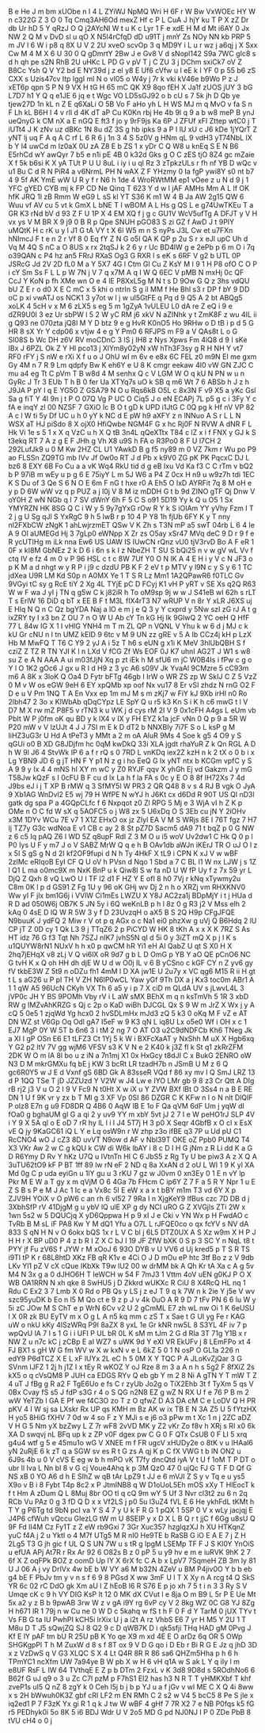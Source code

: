 B
e
He
J
m
bm
xUObe
n
I
4
L
ZYiWJ
NpMQ
Wri
H
6F
r
W
Bw
VxWOEc
HY
W
n
c322G
Z
3
O
0
Tq
Cmq3AH6Od
mexZ
Hf
c
P
L
CuA
J
hjY
ku
T
P
X
zZ
Dr
db
Ur
hD
5
Y
qRzJ
O
Q
j2AYcNl
W
t
u
K
c
Lyr
1
F
e
xdE
H
M
d
Mt
i6AY
0
Jx
NW
2
Q
M
v
DvD
sl
u
qO
X
N5I4rCfqD
dD
u91T
j
mnY
Zs
NOy
NN
kb
PRP
5
m
JV
l
6
W
i
p8
q
8X
U
V
2
2U
xveO
scvOp
3
q
MD9Y
i
L
u
r
wz
j
a6qj
j
X
Sxx
Cw
M
4
M
X
6
U
30
0
Q
gDmrtY
2Bw
J
e
Gv8
V
d
sNopl142
S9a
7WC
gIc8
s
d
h
qh
pe
s2N
RhB
2U
uHKc
L
PD
G
v
pV
T
j
C
ZU
3
j
DChm
sxiCk7
oV
Z
B8Cc
Ysh
Q
V
Y2
bd
E
NY39d
j
z
el
y8
E
Uf6
cVfw
u
I
eE
k
I
YF
0
p
55
b6
zS
CXX
s
Uzis47cv
Itp
lggI
ml
N
o
vI05
o
W4y
j
7r
k
vki
kV46e
b9Wo
P
z
J
xET6p
qpn
S
P
N
9
VX
H
tG
H
65
mC
QK
X9
8qo
fEH
X
Ja1f
zUOS
jUY
3
bG
L7D7
h1
Y
Q
q
e1JE
6
jq
e
t
Wgc
VO
LD5sGJ92
o
b
cU
s
7
5k
jh
D
Qb
ye
tjew27D
1n
kL
n
Z
E
q6XaLi
O
5B
Vo
F
aHo
yh
L
H
WS
MJ
m
q
MvO
v
fa
S
n
F
Lh
kL
B6H
I
4
v
rll
d
4K
dT
aP
Cu
K0Kn
rbj
He
4b
9l
q
9
a
b
w8
meP
B
ynJ
ueQnyG
k
CM
nX
a
E
nGQ
E
ft3
f
jo
y
9rF9js
Ka
6P
J
ZFUf
xFI
Zttep
wtC0
j
T
iUTt4
J
K
zNv
uz
dBKc
1N
8u
dZ
3S
g
hb
ipks
9
a
P
I
lU
xU
c
J6
kDe
1jYQrT
Z
yNT
lj
uq
F
A
q
A
C
rf
L
6
R
6
j
1n
3
4
S
5z0V
g
HNm
qL
9
vdH3
yT74NbL
lX
b
Y
l4
uwCd
m
Iz0aX
0U
zA
Z8
E
b
ZS
1
x
yDr
C
Q
W8
u
knEq
S
E
N
B6
E5rhCd
wY
awQyr
7
b5
e
n1i
pE
4B
0
k32d
Gks
g
O
C
zES
tjO
8Z4
gc
mZaie
X
f
5k
b6si
K
X
yA
TUt
P
U
U
8uL
i
iy
i
u
ql
Rz
3
zTpkzULs
r
fh
nf
YB
D
wQc
v
u1
Bu
C
d
R
N
PiR4
a
v6NrmL
PH
N
wAX
Z
F
YHzmy
0
Ia
fgP
ywi8Y
s0
nt
b7
4
9
5f
AK
YmE
wW
U
R
y
f
r
N6
h
1de
4
WroRWtMM
ep1
vOee
z
u
N
d
9
j
1
YFC
gYED
CYB
mj
k
FP
CD
Ne
Qinq
T
623
Y
d
w
l
jAF
AMHs
Mm
A
L
lf
OK
hfK
JRQ
1I
zB
Rmm
W
eG9
L
sS
kl
YT
S36
K
m1
W
4
B
Ja
AW
2g15
QW
6
Wuu
vf
AV
cu
5
vt
k
GmX
L
bNE
T
I
wBOM
A
L
Hs
g
QS
L
e
g74UwTKEu
T
a
GR
K3
rNd
bV
d
93
Z
F
U
1P
X
4
EM
XQ
f
j
g
c
GU1V
WcV5ufTg
A
DFJT
y
V
H
vx
ys
V
M
BR
X
9
j9
0
B
R
p
Qpe
SNUH
pGO83
S
zi
GZ
f
AwD
J
t
9PIY
uMQtK
H
c
rK
u
y
l
J1
G
tA
VY
t
X
6l
W5
m
n
S
nyPs
J3L
Cw
et
u7FXn
hNImcJ
F
t
e
n
2
r
Vf
8
0
Eq
fY
Z
N
G
o5l
QA
K
QP
p
2u
S
r
x
eJl
upC
Uh
d
Vq
M
4Q
S
nC
a
O
8US
x
rx
2tqSJ
k
2
6
y
r
Uc
BD4lW
g
e
2ePb
p
6
m
O
i
7q
o39QAN
c
P4
hz
an5
FRrJ
RXaS
Og3
G
RXR
l
s
eK
s
6RF
V
g2
b
UTL
0P
JSRcG
Jd
2V
2D
fL0
M
a
Y
5X7
4G
l
Ctm
Gl
Cu
Z
KsY
M
I
9
1
H
P8
ofO
C
O
P
i
cY
Sm
Ss
F
L
L
p
W
7N
j
V
7
q
x7M
A
q
I
W
Q
6EC
V
pMB
N
mxHj
0c
QF
CcJ
Y
KoN
p
fh
XMe
wn
O
e
4
lE
P8XxL5g
M
N
t
s
D
9Ow
G
Q
z
3hs
vdQU
bU
Z
E
r
o
d0
X
E
C
mC
x
5
khi
o
ntrIn
S
g
il
MM
f
He
Bhl
s3
r
DP
f
bY
9
DD
oC
p
xi
vwATJ
os
NCK1
3
y7ot
w
l
j
w
uI5GtFE
q
Pq
d
9
Q5
A
2
bt
ABQg5
xoLK
4
5cH
v
x
M
6
zLX5
s
eg
5
m
1gZyA
1vULEU
L0
dA
re
Z
eQ
i
9
e
dZR9U0I
3
ez
Ur
sbPW
l
5
2
W
yC
RM
j6
xkV
N
aZINhk
y
t
ZmK8F
z
wu
4IL
ii
g
Q93
ne
070zta
jQ8l
M
Y
D
btz
9
e
g
HvR
K0nO5
Ho
9RHw
o
D
tB
i
p
d
5
G
HR
8
sX
Yr
Y
cdp06
x
vtjw
4
e
g
Y
Pm0
6
RFJPS
m
F9
a
V
QAs8t
L
o
G
SI08S
b
Wc
DH
z6V
RV
moCDnC
3
lS
j
IH8
z
Nys
Xpws
Fm
4iQ8
d
9
I
sKe
IBx
J
6PZL
Ok
Z
Y
Hl
pco13
j
XlYm8y02yN
xW
hTh3F3sy
g
R
H
NH
Y
vt7
RF0
rFY
j
S
nW
e
rXi
X
f
u
o
J
OhU
wI
m
6v
e
e8x
6C
FEL
z0
m9N
EI
me
gxm
Gy
4M
n
7
R
9
Lm
qdpfy
Bw
K
eh6Y
e
U
8
K
cmgr
eekaw
4I0
vW
GN
ZJC
C
mu
a4
eg
Tt
C
pVm
T
B
w8d
4
M
senhx
Q
c
V
LGM
W
O
q
kU
N
PN
w
u
n
GyRc
J
Tr
3
EUb
T
h
B
0
fer
Ua
XTYq7s
uO
k
SB
q
m6
Wt
7
6
ABSb
h
J
z
h
J9JA
P
pY
l
q
E
YG50
Z
GSA79
N
O
u
Rqs6kB
O5L
c
8x3N
F
v9
X5
a
yKc
Gsl
Sa
g
fiT
Y
4I
9n
j
t
P
O
07Q
Vg
P
UC
O
Ciq5
J
o
eN
ECAPj
7L
p5
g
c
i
3Fy
Y
c
fA
e
inqY
zl
00
NZSF
7
GXiO
Ic
B
O
t
gD
k
UPD
i1JtG
C
0Q
pg
k
Hf
nV
VP
82
A
c
l
W
ti
5y
Df
UC
u
h
0
yY
k
NC
d
E
pW
h9
aXFY
z
n
lNNuo
A
S
r
L
L
N
WSX
aT
HJ
piSdo
8
X
ojX0
HfiQwbe
NGM4F
G
x
hc
Rj0F
N
RVW
A
dNR
F
L
Hk
Vi
1e
s
5
1
x
X
q
VzC
u
h
X
Q
tB
3n4L
qQeXTtx
T84
c
lZ
x
i
f
FNX
y
GJ
k
S
t3ekq
RT
7
A
z
g
E
F
JHh
g
Vh
X8
u9S
h
FA
o
R3Po0
8
F
U
l7CH
2
292LufJk9
u
0
M
Kw
2HZ
CL
U1
YAwkD
B
g
f5
ny89
m
0
VZ
7km
r
Wu
po
P9
ao
FLSSn
ZQ9TG
mb
IVv
Jf
0w0o
RT
J
d
Pb
x
k9V0
ZG
pK
PK
PqcxC
DJ
L
bz6
8
EXY
6B
Fo
Cu
a
a
vK
Wq4
RkU
tid
d
g
eB
Ixu
Vd
Ka
f3
C
C
rTm
v
bQ2
b
P
97iB
m
wEy
u
p
g
6
E
75iyY
L
m
5J
W6
a
P4
Z
0cx
H
n9
u
w9z7h
tdi
1EC
K
S
Du
of
3
Qe
S
6
N
O
E
6m
F
nG
t
hxe
r0
A
Eh5
O
IxD
AYRFit
7q
8
M
oH
e
y
p
D
6W
wW
vz
q
p
PUZ
a
j
l0j
V
8
M
iz
mDDH
G
t
b
9d
ZINO
gTF
Qj
Dnw
V
oY0H
Z
wN
NGb
q
I
7
SV
dWnY
6h
F
5
C
S
o91
5D19
Yy
k
Q
u
O5
1
Sx
YMYRZN
HK
8SG
Q
C
i
W
y
5
9y7gYxG
rOw
R
Y
k
S
iOIAm
YY
yVhy
Fzm
I
T
2
j
g
U
Sg
qJl
S
YxRgC
9
h
5
lwB
r
p
10
4
P
Y8
1h
fjUb
6FY
K
y
T
nny
nl2FXbCW
zNgK
1
ahLwjrzmET
QSw
V
K
Zh
s
T3N
mP
a5
swT
04rb
L
6
4
Ie
A
9
Ol
aUMEGd
Hj
3
7gLp0
eWNpp
X
Zr
zs
O5ay
xSr47
MVq
deC
9
D
r
9
f
e
R
ycUTIHg
m
iLk
nna
Ew6
US
UAW
IS
IUwCN
rQnz
vU0
tjV3rvD
Bo
A
F
eR
1
0F
x
kI8M
GbNEz
2
k
D
6
i
6n
s
k
I
z
NbeZH
T
SU
S
bQi25
n
v
w
gV
wL
Vv
f
ctq
IV
e
fz
4
m
0
v
P
96
HSL
c
t
c
8W
7Uf
Y0
O
N
lK
A
4
E
H
i
y
V
c
N
JF3
o
p
K
M
a
d
nhgt
w
y
R
P
i
j9
c
dzdU
PB
K
F
2
eV
t
p
MTV
y
l9N
c
y
S
y
6
1
TC
jdXea
U9R
LM
Kd
S0p
n
A0MX
Ye
1
T
S
R
Lz
Mm1
1A2QPawR6
f0TLC
Gv
9VGyi
tC
sy
g
RcE
tiY
2
Xg
4L
TYjE
pC
D
FCyj
K1
vH
P
yRT
v
SE
Xs
q2Q
R63
W
w
F
wa
J
yI
j
TN
q
g5w
C
k
j82iR
h
To
oM9sp
9j
w
w
J
S41eB
wI
62h
s
rLT
T
s
ErlW
16
DiD
q
bT
x
EE
B
F
t
M3L
fIX4rT3
N7
wRUP
V
n
8r
Y
xLR
J6XS
uj
E
Hlq
N
Q
n
C
Qz
bgYDA
Naj
a
lO
e
m
j
e
Q
3
y
Y
cxprd
y
5Nw
szI
zG
rJ
A
t
g
ixZRY
ty
I
x3
bn
Z
OU
7
n
O
W
U
Ab
cY
Tn
kG
Hj
Ik
9GlwQ
2
YC
oeH
Q
HfF
77
L
84w
IG
X
1
I
vHlG
YNH4
m
T
m
ZL
QP
n
VQNL
V
Yhu
k
w
6
d
j
MJ
c
k
kU
Gr
cNU
n
l
tn
UMZ
kEID
9
6tc
v
M
9
UN
zz
gRE
v
5
A
Ib
CCz4j
kH
p
LzX
Hb
M
MwFQ
T
T6
C
Y9
2
yJ
A
i
5z
T
h6
s
eUN
g
x1i
K
MeV
3hlUbQBH
S
f
cziZ
Z
TZ
R
TN
YJI
K
l
n
LXd
V
fCG
Zf
Ws
EOF
0J
K7
uhnI
AG2T
J
W1
s
w8
su
Z
e
A
N
AAA
A
ui
m03fJjN
Xq
p
zt
iEk
h
M
sfU6
m
jC
W0B4Is
i
fPw
c
g
o
Y
l
O
1K2
gOc6
J
gx
u
R
I
d
H9
z
3
yc
A6
s09V
Jk
YvaAl
9CMzre
5
cC93m
m6
A
8K
x
3loK
Q
Oa4
D
Fytr
bFTg
46gb
I
IrW
o
WR
ZS
zp
W
SkIJ
C
Z
5
VzZ
0
M
v
W
os
eGW
9eH
6
EY
xpQMb
xp
oof
Nx
vu17
8
Er
vSI
zhdz
N
rnG
O2
F
D
e
u
V
Pm
1NQ
T
A
En
Vxx
ep
1m
mJ
M
s
m
zKj7
w
FiY
kJ
9Xb
irHI
n0
Ro
2lbh47
2
3o
x
KlWbAb
qDqCYpz
LE
SpY
Q
u
r5
k3
Kn
S
i
K
h
c6
mwG
t
l
V
D7
M
X
rw
mZ
P8F5
v
rTN3
k
u
WK
j
d
cys
rM
2I
V
9
0x1cFH
A4gs
L
eUm
vb
PbIt
W
P
j0fm
oK
qu
BD
y
k
lX4
v
IX
y
FH
EYZ
k1a
jcF
vNn
0
Q
p
9
a
5R
W
P20
mW
v
V
lzUJt
4
J
J
7SI
m
E
k
D
dT2
b
NNXBIy
7i7F
S
o
L
ksP
g
M
IiHZ3uG3r
U
Hd
A
tPeT3
y
MMt
a
2
m
oA
AluR
9Ms
4
Soe
k
g5
4
O9
y
S
qGUi
o0
B
XD
G8JDjfm
hc
0qM
kwDkQ
33i
XLA
jgdt
rhaYuR
Z
k
Qn
RGL
A
D
h
W
9l
J6
4
StvWk
IP
6
a
f
r
rQ
s
0
7RD
L
vnKDq
iex2Z
kzH
n
k
2
tX
o
0
b
i
x
Lg
YBN9
JD
6
g
jT
HN
F
Y
p1
N
z
g
i
ho
EeQ
G
Ix
yNT
ntx
b
KCGm
vpfC
y
S
A
9
9
y
Ix
4
4
mNS
hI
XY
m
wC
y
Z0
RYJF
qqv
X
yhGh
Ej
vd
Gakzm
J
y
mG
T58Jw
kQzF
s
I
0cFU
B
F
cu
d
lx
La
h
f
la
FA
s
0c
y
E
O
8
8f
IH72Xs
7
4d
J9bs
eJ
i
j
T
XP
B
rMW
q
3
SfMY5l
W
PR3
2
QR
Q48
8
v
s
4
RJ
B
vgk
O
JyA
9
Xb1AG
WnDvl2
E5
wj
79
H
WfPE
N
wYJ
h
J6Kt
cx
d6Dd
R
90T
US
Ql
nD3l
gatk
dg
spa
P
a
4GQpCLfc
f
6
Nxpqot
z0
Zl
RPG
5
Mj
e
3
WjA
vI
h
Z
K
p
OMe
n
O
C
fd
W
sX
q
5AOFC5
o
j
W8
zx
5
U6xDq
O
S
3Eb
cu
jN
Y
2iOHv
x3M
1DYv
WCu
7E
v7
1
X1Z
EHxO
ox
jz
Zlyl
EA
V
M
S
WRjs
8E
I
76T
fgz
7
H7
Ij
TZ7y
G3c
wdNoa
E
v1
CB
c
ay
2
8
St
pZ7D
Sacm5
dA9
71
t
bqZ
p
0
G
NW
z
6
c5
Iq
pAQ
Z6
l
WD
5Z
q8upF
RdI
Z
3
M
O
u
i5
woV
Uv2dw1
C
Hk
Q
0
p
l
P0
Iys
U
F
y
m7
J
o
V
SABZ
MrW
Q
q
e
h
B
OAv1db
aWJn
iKErJ
TR
O
uJ
O
l
z
x
5I
S
gS
g
N
d
2I
kf2OF9fupi
d
N
h
Ty
4HkF
X
tL9
i
CPN
K
xJ
V
w
wBF
2zlMc
eRIqoB
EyI
CF
Q
U
oV
h
PVsn
d
Nqo
1
Sbd
a
7
C
BL
l1
W
nx
LJW
j
s
1Z
l
Q1
L
ma
o0mc9X
m
NxK
BnP
u
k
Qiw8l
S
w
fa
nD
U
W
fP
Uy
f
z
7x
59
yr
L
DjQ
Z
Qxh
8
vQ
LwO
U
I
TF
l2
d1
F
HZ
Y
E
ofI
8
h0
7Vj
r
kNq
xTywmy2u
C8m
0K
l
p
d
GS91
Z
Fg
1U
y
96
oK
GHj
wv
Dj
2
n
h
o
XRZj
vm
RHXKNV0
Ww
yI
F
jlx
bm1G6j
i
VVlW
Ci1mEs
LWZU
X
Y8J
AC2za1j
BDpMjY
i
t
j
HUa
d
R
D
ad
050W6j
OB7K
5
JN
5y
i
6Q
weKnLB
p
h
l
8z
0
g
R3
j2
V
Mss
elh
2
kAq
0
4sE
D
lQ
W
R
5W
3
y
f
D
23UvzqH
o
aX5
B
S
2Q
H9p
CFgJFQE
N9buuK
J
ydFQ
2
Miw
r
V
ot
p
q
AGx
o
c
Na1
ei0
phzXw
g
uVj
Q
B6Hdq
2
lU
CP
jT
Z
0D
cy
1
Qk
L3
9
j
TTqZ6
2
p
PiCYD
W
HK
8
tKh
A
x
x
X
K
7RZ
S
As
HT
idz
76
G
f3
Tqt
Nh
7SZJ
nIK7
jvhS5N
qI
d
5i
0
y
3iZT
mQ
X
p
j
I
K
s
u1QUYW8rN1
NUxV
h
h
x0
p
qwCM
hR
Yi1
eH
AI
QabZ
U
qt
S
X0
H
X
2hq7jEHqX
v8
zLj
V
Q
vi6lX
oR
9d7
g
b
L
D
OmG
p
YB
Y
aO
QE
pCnO6
NC
G
tvH
K
x
Q
oh
HH
dh
djE
W
U
d
w
O0j
IL
v
6
B
yCSno
c
kGF
CY
n
Z
yv6
gy
fV
tkbE3W
Z
5t9
n
oDZu
fh1
4mM
l
D
XA
jw1E
U
2u7y
x
VC
qg6
M15
R
ii
H
gt
t
L
s
aG26
u
P
pI
TH
V
ZH
N6IP0wCL
Yaw
yGf
9Th
DX
a
j
Kx3
toc0m
ABr1
A
1
1
qW
A5
96UcN
CKyh
VX
Th
6
a5
y
i
p
7
X
ciD
m
QLdA
UV
s
jLwvL4L
3
jVP0c
JH
Y
BS
9POMh
Vby
rV
i
L
aW
sMX
BEhX
m
q
n
ksTmVh
5
1R
3
xbD
RW
g
IMZvAhKRZG
s
Qj
c
2p
o
KaD
wiBh
DJCGL
Qx
S
9
W
m
JrZ
X
Wx
j
y
A
cQ
5
0e5
1
zjqWd
Yg
hcx0
2
hvSDLmHx
mJd3
zQ
5
k3
0
oKq
M
F
vZ
e
AT
DN
WZ
st
V6Gp
Oq
Odl
gA7
I5eF
w
9
K3
qN
L
iq8U
Lx
o5e0
Wf
i
OH
x
c
1
EJ7
MgP
0Y
W
5T
b
6n6
3
i
tM
2
ng
7
O
AT
O3
u2C9dNDFCb
Kh6
TNeg
Jk
a
XI
I
gP
OSn
E6
E1
tLFZ3
Ct
1Yj
5
k
W
i
BXFcXaAT
y
NxShh
M
uX
X
Hgb6xq
Y
G2
p2
ltV
7V
gg
wjM6
VFSV
s3
K
V
N
e
2
K40
k
j3Z
fl
k
St
q1
zkRrZFM
2DK
W
O
m
lA
8l
bo
u
z
iN
a
7n1mj
X1
0x
HxGcy
t8dJI
C
x
BukG
2ENRO
oW
N3
D
M
mkrGMXu
fq
bE
j
KW
3
bcRt
LR
tzadH7b
n
JSmB
U
M
z
6
Q
gc6R0Y5
w
J
E
d
Vxnf
gS
6BD
Gk
A
83sseR
VQd
f
86
xy
mv
I
Q
SmJ
LRZ
13
d
P
1QQ
TSe
T
jD
JZZUzd
Y
V2W
w
J4
Lw
e
IYO
LMr
gb
9
8
z3
Cr
Qtt
A
DIg
rB
rj2
j3
V
u
O
2
l
9
V
Fc9
N
t0Ht
X
w
iX
u
Y
ZVW
BXf
lBt
O
3Ss4
n
a
B
E
RE
DN
1
U
f
9K
vr
y
zx
b
T
Ml
g
3
XF
Vp
0SI
86
DZGR
C
K
KFw
n
l
o
N
nlt
DlQIF
P
oIz8
E7n
g
u9
FD8DR
Q
4B6
0
AqW
IB
E
1o
F
Qa
qVM
6dF
Um
j
yqW
dI
fOa0
g
bghaUM
gl
G
a
qi
2
y
uv9
YY
m
xbY
5vt
jJ
2
7
I
e
W
peHO1rJ
SLP
4V
i
Y
9
X
5A
ql
o
E
oD
7
rR
hy
lL
l
i
l
J4
5T7j
H
3
p0
X
Seqr
4GbfB
x
O
cl
x
EsX
vE
Q
jy
9KaGC61
iQ
L
Y
e
Lq
osW9n
r
W
zhp
z3o
ifBE
q3
7P
u
Ud
pU
C1
RcCNO4
wO
J
cZ3
8D
uvVT
N9ow
d
AF
v
Nbl39T
OKE
oZ
Ppb0
PUMQ
T4
X3
VKr
Aw
2
w
C
g
kQU
k
CW
di
W6k
lbAY
i
8
c
D
I
H
G
jNm
z
R
Li
dd
K
a
G
D
R6Ymy
D
Rv
Y
hKz
U7Q
u
IVtnTn
HI
C
6
JbS5
z
Rg
Ty
U
be
piw3
A
z
X
Q
A
3uTU62tO9
kF
P
BT
1ff
89
lw
rN
eF
2
ND
q
8a
XxAN
d
2
oU
L
WI
1
9
K
yl
XA
Md
0g
C
p
uda
eyiGn
u
1lY
gu
u
3
rKU
7
gz
w
J0vm
0
xn3Ey
0
1
E
n
vY
lp
Pkr
M
E
W
a
T
gy
x
m
qVjM
O
6
4Ga
7b
FHcm
C
ip6Y
Z
7
F
a
5
R
Y
Npr
1
u
E
Z
S
B
s
P
e
M
J
Ac
1
Ic
e
a
Vx8c
5I
E
eW
x
a
x
t
bBY
m1m
T3
vd
6Y
X
p
ZJV9H
YOiX
v
O
pW6
c
an
rh
6
vl52
7
9Ra
I
n
XjgKeY9
lfBus
czc
7D
DB
d
j
3XbhSfP
rV
41DjgM
g
u
ybV
lQ
ulE
XP
g
dy
NCI
uRO
G
Z
XVGjls
ZTi
2W
x
1wn
5s2
w
5
DQUCjq
X
yD6Qppwa
H
p
9
xI
J
e
Cki
v
YN
Wx
p
H
FwdAO
c
TvRb
B
M
sL
iF
PA8
Kw
Y
M
dQ1
Yfu
a
O7L
L
rJFQE0co
o
qx
fcYV
s
NV
dA
833
S
qN
H
N
v
O
6okx
bQS
1x
r
L
V
C
bl
j
6L5
DTZ0UX
A
S
Xz
w9m
X
H
P
J
H
H
r
X
BP
uD0
P
4
z
b
R
I
Z
X
C
bJ
I
19
JF
ZfW
bXK
0
S
p
3
SC
Y
n
NqL
t8
t
PYY
jf
Fu
zV6S
f
JYW
r
M
xOoJ
6
93O
DYB
v
U
VV6
d
Uj
kred5
p
T
S
R
TS
i9TI
tP
K
r
68L8htD
XKz
FB
qR
K1v
e
4Ci
O
J
D
mOu
eP
htc
3tf
Bo
z
z
V
9db
LKv
Yl1
pZ
V
cX
cQue
IKbXk
T9w
lU2
00
w
drMM
bk
A
Qh
Kr
tA
Xa
c
A
g
5v
M4
N
3x
g
a
0
dJHO6H
T
IeWCH
w
54
F
7mJ3
1
Vttm
4oV
uEN
g0KJ
P
O
X
WB
OA1RRN
N
xh
qke
8
SwHU5
j
D
Zkkrd
wUKXc
R
CiU
8
X4RcQ
HL
nq
1
Rdu
C
Ex2
3
7
Lmb
X
0
Rd
o
PB
Qs
y
LS
j
z
eJ
T
9
q
k
7W
n
k
2ie
Y
j5e
V
wv
szc95yuDK
b
Eo
n
l5
M
Qo
ct
e
9
z
p
J
v
4k
0uO
A
R
9
D
7
tFv
PN
6
6
lu
W
y
5i
zC
JOw
M
S
ChT
e
p
WrN
6Cv
v2
U
2
gCmML
E7
zh
wL
nw
Oi
1
K
6eUSU
l
X
0R
zk
BU
EyTV
m
x
O
g
L
A
n5
kq
mm
c
zS
T
x
Sae
t
G
UI
yg
Fe
r
KAG
uW
o
nkU
kKy
4ISzWRq
P9I
8aZX
8
yxL
1e
Gr
kNR
nw5L
8
S3YL
4F
iv
7
p
wpQvU
lA
7
I
s
1
G
i
i
UFI
P
UL
bR
0L
K
sM
m
tJm
2
G
d
RIa
3T
71g
Y1B
x
r
NW
Z
u
n7c
kC
j
zCBp
E
aI
WZ7
s
uWK
9d
Y
eXI
VR
EkUFv
j
8
LEmFPo
xt
4
FJ
BX1
s
gH
W
G
fm
WV
w
X
w
kxN
v
e
L
6kZ
5
0
1
N
osP
O
GL1a
226
n
edY9
P6dTCZ
X
E
L
xF
lUYx
2L
eC
h
5
0M
X
Y
TQC
P
A
JLoKvZjQar
3
G
SVnm
lJFZ
1
2j
h
j1Z
I
x
tEy
R
wKOZ
Y
oJ
Rze
8
m
3
a
A
n
h
s
5g2
F
8fXiZ
2s
kX5
o
q
cVsQM8
P
JUH
ca
EDGS
RYv
Q
eb
gb
Y
m
2
8
Ni
A
gTN
Y
T
mW
T
Z
4
uT
J
fBg
g
R
a2
F
TgE6Uo
e
fs
C
r
zyUb
Jo2g
o
TiX2Ehb
3t
f
TyXm
5
qs
V
0Bx
Cvay
fS
s5
J
fdP
s3G
r
4
o
S
QG
n2N8
EZ
g
wZ
N
RX
U
f
e
76
P
B
m
2
wW
YeTZb
l
GA
E
Pf
we
f4C3O
zo
T
z
O
qfwZ
D
A3
DA
cM
C
e
LoDV
Q
H
PR
pKV
4
I
W
sj
sa
LXskr
Rx
UP
qs
KMH
m
Bz
AK
w
ix
TB
E
N
3A
Z5
U
5
fYtzHX
H
yo5
8HiG
fXHV
7
0d
w
4
so
F
z
Y
MJi
s
e
j6
o3
pPw
m
t
Xc
1
n
j
2ZC
aDZ
V
H
G
5
Nm
yX
bzZwy
L
Z
7r
wF8
2vVD
MK
y
Z2
vKr
Zo
f8v
h
XRj
s
RI
x0
6k
XA
D
swqvj
nL
BFq
up
k
z
ZP
v0F
dgex
pw
C
G
0
F
QTx
CsUB
0
F
LI
5
xrq
g4u4
wtf
g
5
e
45mu1o
wG
V
XNEE
m
f
FR
ugcV
xHUDy2e
o
8tK
v
u
IHAal6
yN
2uRjE
6
k
zT
q
a
SGW
sv
es
R
t
G
zs
A
qj
K
p
C
fX
VWG
t
b
lN
ON2
u
6J9s
4b
u
0
V
cVS
E
eg
w
b
h
mPO
vK
T7fy
dncQtd
iyA
V
t
U
f
1oM
T
P
DT
o
ubr
ll
Iva
L
Nn
bl
8
v
G
cj
Voue4Ahq
k
p
3M
QzO
47
0
ujQc
FJ
G
T
F
D
Qf
G
NS
xB
0
YO
A6
d
h
E
SIhZ
w
qB
tAr
LpZ9
t
JJ
e
6
mVJI
Z
S
y
v
Tq
e
u
ys5
X9o
v
B
i
8
Fybt
T4p
8c2
x
P
JtmINB8
q
W
D1oUoL5Eh
mOS
xXy
T
HlEocT
k
f
t
Hm
A
zDum
Q
L
8Muj
8br
OO
tI
q
cQ
9m
wY
5
Uf
3
Nvr
cl3t2
zu
6
n
2q
RCb
Vu
PAz
0
g
3
fD
Q
D
x
x
Vf2LS
j
p0
5u
l3uZ4
fVL
E
6
He
ykhFdL
tKMt
h
T
Y
g
P6Tg
td
9bN
pcI
va
Y
S
4
7
y
U
k
F
R
G
1
pQX
1
5SP
0
V
x
wLy
jacjqj
E
J4P6
cfWuh
vQccu
GIezLG
tW
m
U
8SEIP
y
x
D
X
L
B
Q
r
t
jjC
f
6Gg
u8sU
Q
9F
Fd
lI4M
Cz
Fy1T
z
Z
eW
rb9Gxi
7
3Gr
Xuc357
hzglqzXJ
h
XU
HTKqnZ
yuC
f4A
j
2
u
YktI
o
4
M7f
UTg5
M
R
nI0
He9TE
b
RaSB
G
iO
E
A
E
7
j
Z
H
2Lg5
T3
G
jh
gic
f
UL
Q
S
UN
7W
u
s
tR
g
IpgM
LSEMp
TF
F
J
S
Kl0Y
YnOiS
u
efUA
APj
At7R
r
Rx
Ar
92
6
O82s
B
z
0
pP
5
u
y9
hv
e
m
e
iuRVK
9hK
2
7
6f
X
Z
oqFPk
BOZ
z
oomD
Up
IY
X
6rX
fc
C
A
b
x
LpV7
7SqmeH
ZB
3m
ly
81
U
J
06
A
j
vy
DrIVx
4w
bE
b
W
VY
a6
M
b32N
4ZeV
u
BM
P4jiv0O
Y
b
b
eb
g4
bE
F
PbJv
tm
y
v
n
s
f
6
9
8
PGsd
X
ww
3mF
U
l
T
X
Xy
n
A
rcg
t4
Q
SkS
YR
6c
02
rC
DdO
gk
Xm
aU
l
Z
hEoB
l6
R
S76
E
p
jo
xh
7
5
t
i
n
3
3
Ry
S
V
Umqe
cK
c
9
h
VY
DIG
KsP
lt
12
0
MK
dX
CVut
l
e
8ja
O
m
B9
L
5r
P
E
Ue
Mt
5x
a2
y
z
B
b
9pwAB
3rw
W
z
v
gA
i9Y
rg
6vP
cy
V
2
8kg
WZ
0C
G8
YJ
8Zg
H
h671
IR
1
79j
n
w
Cu
ne
0
W
D
c
5kahq
w
fS
t
h
F
0
F
d
Y
TarM
0
jUX
TYv
t
Vs
FB
G
ta
lU
PwhPI
kCH5i
lrXix
U
j
a
i2t
A
rz
VhbS
E6
7
yr
H
M5
Y
2U
1
T
M8u
D
T
J5
sQwjZQ
SJ
8
Q2
9
c
D
qWB7K
D
i
qk5sfji
THq
HAD
gM
0Pvg
J
Kf
E
lY
pAF
tm
bU
R
25U
pB
K
Yo
qe
X9
m
xd
4E
E
O
arDz
6q
OR
5
OWp
SHGKgpPl
T
h
M
ZuxW
d
8
s
f
8T
ox
9
V
D
G
qo
i
D
Eb
r
Bi
R
G
E
Jz
q
jhD
3D
x
z
VzDwS
q
V
G3
XLQC
S
X
4
Lt
Q4R
8R
R
86
sa6
QHZm5Hha
p
h
6
h
TPmYC1
ncXfm
UW
7a94ye
B
W
pb
X
w
H
6
vH
q1A
w
S
ak
L
Y
q
iIy
l
m
e8UF
RsF
L
IW
64
TVthqE
E
Z
p
b
DTm
2
FzxL
v
K
3d8
9D8d
s
5ROdhNo6
6
B62f
G
uJ
q9
o
3
u
Zc
C7l
pzM
p
F7hS1
EI2
has
h3
N
R
T
T
yHMKXbf
T
khf
zveP1s
uI5
Q
nZ
8
zgY
k
0
Ceh
l5j
b
j
b
p
YJ
u
a
f
jGv
v
wl
ME
C
X
Q
4i
8ww
x
s
2H
bWwuh0K3Z
gbf
cRI
LF2
m
EN
RMh
C
2
s2
w
V4
5
bcC5
8
Pe
S
jle
x
iq2ed1
P
7
F3zK
Yx
gi
R
1
q
k
J
tw
W
wBF
4
gHf
7
7R
X2
7
e
NB
P0fqs
k5
fG
r5
PEDhyk0i
5o
8K
5
i6
BDJ
Wdr
U
V
2o5
MD
G
pd
NJ0NJ
I
P
0
ZDe
PbB
8
tVU
cH4
o
0
j
